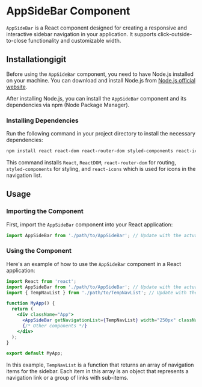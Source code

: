
# AppSideBar Component

`AppSideBar` is a React component designed for creating a responsive and interactive sidebar navigation in your application. It supports click-outside-to-close functionality and customizable width.

## Installationgigit

Before using the `AppSideBar` component, you need to have Node.js installed on your machine. You can download and install Node.js from [Node.js official website](https://nodejs.org/).

After installing Node.js, you can install the `AppSideBar` component and its dependencies via npm (Node Package Manager).

### Installing Dependencies

Run the following command in your project directory to install the necessary dependencies:

```bash
npm install react react-dom react-router-dom styled-components react-icons --save
```

This command installs `React`, `ReactDOM`, `react-router-dom` for routing, `styled-components` for styling, and `react-icons` which is used for icons in the navigation list.

## Usage

### Importing the Component

First, import the `AppSideBar` component into your React application:

```javascript
import AppSideBar from './path/to/AppSideBar'; // Update with the actual path
```

### Using the Component

Here's an example of how to use the `AppSideBar` component in a React application:

```jsx
import React from 'react';
import AppSideBar from './path/to/AppSideBar'; // Update with the actual path
import { TempNavList } from './path/to/TempNavList'; // Update with the actual path

function MyApp() {
  return (
    <div className="App">
      <AppSideBar getNavigationList={TempNavList} width="250px" className="my-sidebar" />
      {/* Other components */}
    </div>
  );
}

export default MyApp;
```

In this example, `TempNavList` is a function that returns an array of navigation items for the sidebar. Each item in this array is an object that represents a navigation link or a group of links with sub-items.
